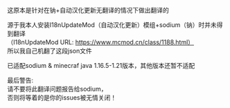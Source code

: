 这原本是针对在钠+自动汉化更新无翻译的情况下做出翻译的<br>

源于我本人安装I18nUpdateMod（自动汉化更新）模组+sodium（钠）时并未得到翻译<br>
（I18nUpdateMod URL: https://www.mcmod.cn/class/1188.html）<br>
所以我自己机翻了这段json文件<br>

已适配sodium & minecraf java 1.16.5-1.21版本，其他版本还暂不适配

最后警告:<br>
请不要将此翻译问题报告给sodium，<br>
否则将等着的是你的issues被无情关闭！
